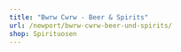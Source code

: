```yaml
---
title: "Bwrw Cwrw - Beer & Spirits"
url: /newport/bwrw-cwrw-beer-und-spirits/
shop: Spirituosen
---
```

